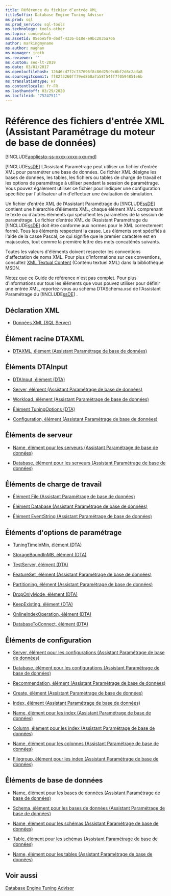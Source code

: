 ```yaml
---
title: Référence du fichier d’entrée XML
titleSuffix: Database Engine Tuning Advisor
ms.prod: sql
ms.prod_service: sql-tools
ms.technology: tools-other
ms.topic: conceptual
ms.assetid: 05e5e5f0-d6df-4336-b18e-e9bc2835a766
author: markingmyname
ms.author: maghan
ms.manager: jroth
ms.reviewer: ''
ms.custom: seo-lt-2019
ms.date: 03/01/2017
ms.openlocfilehash: 12646cd7f2c737696f8c86d25c9c6bf2d6c2ada8
ms.sourcegitcommit: ff82f3260ff79ed860a7a58f54ff7f0594851e6b
ms.translationtype: HT
ms.contentlocale: fr-FR
ms.lasthandoff: 03/29/2020
ms.locfileid: "75247511"
---
```

# <a name="xml-input-file-reference-database-engine-tuning-advisor"></a>Référence des fichiers d'entrée XML (Assistant Paramétrage du moteur de base de données)

[!INCLUDE[appliesto-ss-xxxx-xxxx-xxx-md](../../includes/appliesto-ss-xxxx-xxxx-xxx-md.md)]

[!INCLUDE[ssDE](../../includes/ssde-md.md)] L’Assistant Paramétrage peut utiliser un fichier d’entrée XML pour paramétrer une base de données. Ce fichier XML désigne les bases de données, les tables, les fichiers ou tables de charge de travail et les options de paramétrage à utiliser pendant la session de paramétrage. Vous pouvez également utiliser ce fichier pour indiquer une configuration spécifiée par l'utilisateur afin d'effectuer une évaluation de simulation.  
  
 Un fichier d’entrée XML de l’Assistant Paramétrage du [!INCLUDE[ssDE](../../includes/ssde-md.md)] contient une hiérarchie d’éléments XML, chaque élément XML comprenant le texte ou d’autres éléments qui spécifient les paramètres de la session de paramétrage. Le fichier d’entrée XML de l’Assistant Paramétrage du [!INCLUDE[ssDE](../../includes/ssde-md.md)] doit être conforme aux normes pour le XML correctement formé. Tous les éléments respectent la casse. Les éléments sont spécifiés à l'aide de la casse Pascal, ce qui signifie que le premier caractère est en majuscules, tout comme la première lettre des mots concaténés suivants.  
  
 Toutes les valeurs d'éléments doivent respecter les conventions d'affectation de noms XML. Pour plus d’informations sur ces conventions, consultez [XML Textual Content](https://go.microsoft.com/fwlink/?LinkId=7614) (Contenu textuel XML) dans la bibliothèque MSDN.  
  
 Notez que ce Guide de référence n'est pas complet. Pour plus d'informations sur tous les éléments que vous pouvez utiliser pour définir une entrée XML, reportez-vous au schéma DTASchema.xsd de l'Assistant Paramétrage du [!INCLUDE[ssDE](../../includes/ssde-md.md)] .  
  
## <a name="xml-declaration"></a>Déclaration XML  
  
-   [Données XML &#40;SQL Server&#41;](../../relational-databases/xml/xml-data-sql-server.md)  
  
## <a name="dtaxml-root-element"></a>Élément racine DTAXML  
  
-   [DTAXML, élément &#40;Assistant Paramétrage de base de données&#41;](../../tools/dta/dtaxml-element-dta.md)  
  
## <a name="dtainput-elements"></a>Éléments DTAInput  
  
-   [DTAInput, élément &#40;DTA&#41;](../../tools/dta/dtainput-element-dta.md)  
  
-   [Server, élément &#40;Assistant Paramétrage de base de données&#41;](../../tools/dta/server-element-dta.md)  
  
-   [Workload, élément &#40;Assistant Paramétrage de base de données&#41;](../../tools/dta/workload-element-dta.md)  
  
-   [Élément TuningOptions &#40;DTA&#41;](../../tools/dta/tuningoptions-element-dta.md)  
  
-   [Configuration, élément &#40;Assistant Paramétrage de base de données&#41;](../../tools/dta/configuration-element-dta.md)  
  
## <a name="server-elements"></a>Éléments de serveur  
  
-   [Name, élément pour les serveurs &#40;Assistant Paramétrage de base de données&#41;](../../tools/dta/name-element-for-server-dta.md)  
  
-   [Database, élément pour les serveurs &#40;Assistant Paramétrage de base de données&#41;](../../tools/dta/database-element-for-server-dta.md)  
  
## <a name="workload-elements"></a>Éléments de charge de travail  
  
-   [Élément File &#40;Assistant Paramétrage de base de données&#41;](../../tools/dta/file-element-dta.md)  
  
-   [Élément Database &#40;Assistant Paramétrage de base de données&#41;](../../tools/dta/database-element-for-workload-dta.md)  
  
-   [Élément EventString &#40;Assistant Paramétrage de base de données&#41;](../../tools/dta/eventstring-element-dta.md)  
  
## <a name="tuning-options-elements"></a>Éléments d'options de paramétrage  
  
-   [TuningTimeInMin, élément &#40;DTA&#41;](../../tools/dta/tuningtimeinmin-element-dta.md)  
  
-   [StorageBoundInMB, élément &#40;DTA&#41;](../../tools/dta/storageboundinmb-element-dta.md)  
  
-   [TestServer, élément &#40;DTA&#41;](../../tools/dta/testserver-element-dta.md)  
  
-   [FeatureSet, élément &#40;Assistant Paramétrage de base de données&#41;](../../tools/dta/featureset-element-dta.md)  
  
-   [Partitioning, élément &#40;Assistant Paramétrage de base de données&#41;](../../tools/dta/partitioning-element-dta.md)  
  
-   [DropOnlyMode, élément &#40;DTA&#41;](../../tools/dta/droponlymode-element-dta.md)  
  
-   [KeepExisting, élément &#40;DTA&#41;](../../tools/dta/keepexisting-element-dta.md)  
  
-   [OnlineIndexOperation, élément &#40;DTA&#41;](../../tools/dta/onlineindexoperation-element-dta.md)  
  
-   [DatabaseToConnect, élément &#40;DTA&#41;](../../tools/dta/databasetoconnect-element-dta.md)  
  
## <a name="configuration-elements"></a>Éléments de configuration  
  
-   [Server, élément pour les configurations &#40;Assistant Paramétrage de base de données&#41;](../../tools/dta/server-element-for-configuration-dta.md)  
  
-   [Database, élément pour les configurations &#40;Assistant Paramétrage de base de données&#41;](../../tools/dta/database-element-for-configuration-dta.md)  
  
-   [Recommendation, élément &#40;Assistant Paramétrage de base de données&#41;](../../tools/dta/recommendation-element-dta.md)  
  
-   [Create, élément &#40;Assistant Paramétrage de base de données&#41;](../../tools/dta/create-element-dta.md)  
  
-   [Index, élément &#40;Assistant Paramétrage de base de données&#41;](../../tools/dta/index-element-dta.md)  
  
-   [Name, élément pour les index &#40;Assistant Paramétrage de base de données&#41;](../../tools/dta/name-element-for-index-dta.md)  
  
-   [Column, élément pour les index &#40;Assistant Paramétrage de base de données&#41;](../../tools/dta/column-element-for-index-dta.md)  
  
-   [Name, élément pour les colonnes &#40;Assistant Paramétrage de base de données&#41;](../../tools/dta/name-element-for-column-dta.md)  
  
-   [Filegroup, élément pour les index &#40;Assistant Paramétrage de base de données&#41;](../../tools/dta/filegroup-element-for-index-dta.md)  
  
## <a name="database-elements"></a>Éléments de base de données  
  
-   [Name, élément pour les bases de données &#40;Assistant Paramétrage de base de données&#41;](../../tools/dta/name-element-for-database-dta.md)  
  
-   [Schema, élément pour les bases de données &#40;Assistant Paramétrage de base de données&#41;](../../tools/dta/schema-element-for-database-dta.md)  
  
-   [Name, élément pour les schémas &#40;Assistant Paramétrage de base de données&#41;](../../tools/dta/name-element-for-schema-dta.md)  
  
-   [Table, élément pour les schémas &#40;Assistant Paramétrage de base de données&#41;](../../tools/dta/table-element-for-schema-dta.md)  
  
-   [Name, élément pour les tables &#40;Assistant Paramétrage de base de données&#41;](../../tools/dta/name-element-for-table-dta.md)  
  
## <a name="see-also"></a>Voir aussi  
 [Database Engine Tuning Advisor](../../relational-databases/performance/database-engine-tuning-advisor.md)  
  
  
